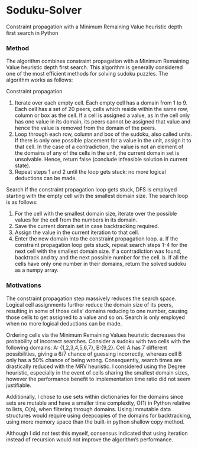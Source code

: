 # Soduku-Solver
Constraint propagation with a Minimum Remaining Value heuristic depth first search in Python

### Method
The algorithm combines constraint propagation with a Minimum Remaining Value heuristic depth first search. This algorithm is generally considered one of the most efficient methods for solving sudoku puzzles. The algorithm works as follows:

Constraint propagation 
1.	Iterate over each empty cell. Each empty cell has a domain from 1 to 9. Each cell has a set of 20 peers, cells which reside within the same row, column or box as the cell. If a cell is assigned a value, as in the cell only has one value in its domain, its peers cannot be assigned that value and hence the value is removed from the domain of the peers. 
2.	Loop through each row, column and box of the sudoku, also called units. If there is only one possible placement for a value in the unit, assign it to that cell. In the case of a contradiction, the value is not an element of the domains of any of the cells in the unit, the current domain set is unsolvable. Hence, return false (conclude infeasible solution in current state).
3.	Repeat steps 1 and 2 until the loop gets stuck: no more logical deductions can be made.

Search 
If the constraint propagation loop gets stuck, DFS is employed starting with the empty cell with the smallest domain size. The search loop is as follows:

1.	For the cell with the smallest domain size, iterate over the possible values for the cell from the numbers in its domain.
2.	Save the current domain set in case backtracking required.
3.	Assign the value in the current iteration to that cell.
4.	Enter the new domain into the constraint propagation loop.
a.	If the constraint propagation loop gets stuck, repeat search steps 1-4 for the next cell with the smallest domain size. If a contradiction was found, backtrack and try and the next possible number for the cell. 
b.	If all the cells have only one number in their domains, return the solved sudoku as a numpy array.

### Motivations

The constraint propagation step massively reduces the search space. Logical cell assignments further reduce the domain size of its peers, resulting in some of those cells’ domains reducing to one number, causing those cells to get assigned to a value and so on. Search is only employed when no more logical deductions can be made. 

Ordering cells via the Minimum Remaining Values heuristic decreases the probability of incorrect searches. Consider a sudoku with two cells with the following domains: A: {1,2,3,4,5,6,7}, B:{9,2}. Cell A has 7 different possibilities, giving a 6/7 chance of guessing incorrectly, whereas cell B only has a 50% chance of being wrong. Consequently, search times are drastically reduced with the MRV heuristic. I considered using the Degree heuristic, especially in the event of cells sharing the smallest domain sizes, however the performance benefit to implementation time ratio did not seem justifiable. 

Additionally, I chose to use sets within dictionaries for the domains since sets are mutable and have a smaller time complexity, O(1) in Python relative to lists, O(n), when filtering through domains. Using immutable data structures would require using deepcopies of the domains for backtracking, using more memory space than the built-in python shallow copy method.

Although I did not test this myself, consensus indicated that using iteration instead of recursion would not improve the algorithm’s performance.

